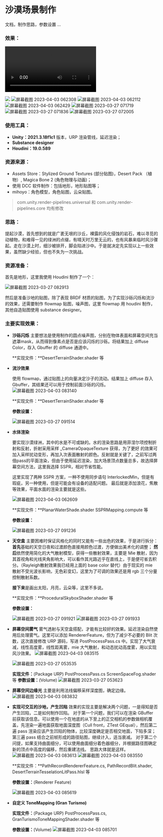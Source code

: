 # 沙漠场景制作

文档，制作思路，参数设置 ...

### 效果：

<video src="./README_assets/video.mp4"></video>

<img src="README_assets/屏幕截图 2023-04-03 062609.png" />

<img src="./README_assets/屏幕截图 2023-04-03 062308.png" alt="屏幕截图 2023-04-03 062308" />

<img src="./README_assets/屏幕截图 2023-04-03 062112.png" alt="屏幕截图 2023-04-03 062112" />

<img src="./README_assets/屏幕截图 2023-04-03 062429.png" alt="屏幕截图 2023-04-03 062429" />

<img src="./README_assets/屏幕截图 2023-03-27 071719.png" alt="屏幕截图 2023-03-27 071719" />

<img src="./README_assets/屏幕截图 2023-03-27 071836.png" alt="屏幕截图 2023-03-27 071836" />

<img src="./README_assets/屏幕截图 2023-03-27 072005.png" alt="屏幕截图 2023-03-27 072005" />



### 使用工具：

- **Unity：2021.3.18f1c1** 版本，URP 渲染管线，延迟渲染；
- **Substance designer** 
- **Houdini：19.0.589**

### 资源来源：

- Assets Store：Stylized Ground Textures (部分贴图)，Desert Pack （植物）,
                            Magica Bone 2 (角色物理与动画)；
- 使用 DCC 软件制作：包括地形，地形贴图等；
- mihoyo：角色模型，角色贴图，云朵贴图。

> com.unity.render-pipelines.universal 和 com.unity.render-pipelines.core 均有修改

### 思路：

提起沙漠，首先想到的就是广袤无垠的沙丘，裸露的风化侵蚀的岩石，难以寻觅的动植物，和难得一见的绿洲的点缀，有晴天时万里无云的，也有风暴来临时风沙骤起。走在沙漠上时，细沙被排开，脚会陷进沙中。于是就决定先实现以上一些效果，虽然缺少经验，但也不失为一次挑战。

### 资源准备：

首先是地形，这里我使用 Houdini 制作了一个：

<img src="./README_assets/屏幕截图 2023-03-27 082913.png" alt="屏幕截图 2023-03-27 082913" />

然后是准备沙地的贴图，除了表现 BRDF 材质的贴图，为了实现沙砾闪烁和流沙的效果，还需要制作 flowmap 贴图，噪声图，这里  flowmap 用 houdini 制作，其他自造贴图使用 substance designer。



### 主要实现效果：

- **沙砾闪烁**
  主要想法是使用制作的圆点噪声图，分别在物体表面和屏幕空间充当遮罩mask，从而得到像素点是否是应该闪烁的沙砾。将结果加上 diffuse Color，存入 Gbuffer 的 diffuse 通道中。
  
  **实现文件：**DesertTerrainShader.shader 等
  
- **流沙效果**
  
  使用 flowmap，通过贴图上的向量决定沙子的流动。结果加上 diffuse 存入 Gbuffer，其结果还可以用于控制前面沙砾的闪烁。
  <img src="./README_assets/屏幕截图 2023-04-03 083140.png" alt="屏幕截图 2023-04-03 083140" />
  
  **实现文件：**DesertTerrainShader.shader 等
  
  **参数设置：**

  <img src="./README_assets/屏幕截图 2023-03-27 091514.png" alt="屏幕截图 2023-03-27 091514" />

  
  
- **水体渲染**
  
  要实现沙漠绿洲，其中的水是不可或缺的。水的渲染思路是用菲涅尔项控制折射和反射，折射采用采样 _CameraOpaqueTexture 获得，为了更好 的效果可加入采样扰动变形，再加入次表面散射的颜色。反射就是关键了，之前写过两倍pass的平面渲染，但由于使用延迟渲染，加大场景顶点数量总多，故选择屏幕空间方法，这里我选择 SSPR，相对节省性能。
  
  
  这里实现了两种 SSPR 方案，一种不使用同步语句 InterlockedMin，但是有瑕疵，另一种使用，但是可能会有设备的适配问题。
  最后就是添加浪花，焦散等效果，平面水面的渲染主要就是这些。
  
  <img src="./README_assets/屏幕截图 2023-04-03 062609-1680482030920-9.png" alt="屏幕截图 2023-04-03 062609" />
  
  **实现文件：**PlanarWaterShade.shader  SSPRMapping.compute  等
  
  
  **参数设置：**
  
  <img src="./README_assets/屏幕截图 2023-03-27 091236.png" alt="屏幕截图 2023-03-27 091236" />
  
  
  
- **天空盒**
  主要困难时保证风格化的同时又能有一些出色的效果，于是进行拆分：
  **首先**基础的天空日夜和过渡颜色直接用颜色过渡，方便做出美术化的调整；
  **然后**依然使用简化的大气散射模型，获得一些散射效果，主要是 Mie 散射，因为其首视角和光线夹角影响大，可以看作其光路近乎在直线上，于是便可省去积分。（Rayleigh散射效果我已经用上面的 base color 替代）由于现实的 mie 散射不受光波长影响，无色彩变幻，这里为了可调的效果还是用 rgb 三个分量控制散射系数。
  
  **接下来**是画出太阳，月亮，云朵等，这里不多说。
  
  **实现文件：**ProceduralSkyboxShader.shader  等
  
  **参数设置：**
  
  <img src="./README_assets/屏幕截图 2023-03-27 091921.png" alt="屏幕截图 2023-03-27 091921" />
  
  <img src="./README_assets/屏幕截图 2023-03-27 091933.png" alt="屏幕截图 2023-03-27 091933" />
  
- **屏幕空间雾气**
  雾气透射与天空盒搭配，才能有比较好的效果。延迟渲染自然使用后处理雾气。这里可以添加 RendererFeature，但为了减少不必要的 Blit 次数，这次直接修改 URP 源码，写进 PostProcessPass.cs 中。实现了大气衰减，线性高度雾，线性距离雾，mie 大气散射，和动态扰动高度雾，用以实现风沙效果。
  <img src="./README_assets/屏幕截图 2023-04-03 083515.png" alt="屏幕截图 2023-04-03 083515" />
  
  <img src="./README_assets/屏幕截图 2023-03-27 053535.png" alt="屏幕截图 2023-03-27 053535" />
  
  **实现文件：**(Package URP) PostProcessPass.cs ScreenSpaceFog.shader 等
  **参数设置：**(Volume)
  <img src="./README_assets/屏幕截图 2023-03-27 053623.png" alt="屏幕截图 2023-03-27 053623" />
  
- **屏幕空间边缘光**
  主要是利用法线偏移采样深度图，确定边缘。
  <img src="./README_assets/屏幕截图 2023-04-03 083832.png" alt="屏幕截图 2023-04-03 083832" />
  
- **实现可交互的沙地，产生凹陷**
  效果的实现主要是解决两个问题，一是得知是否产生凹陷，二是如何制作凹陷。
  对于第一个问题，我们可以在渲染 GBuffer 前获取该信息。可以使用一个在地底的从下至上的正交相机的参数做相机覆盖，先渲染一遍地面获取地面深度图（Cull front，ZTest GEqual），然后第二遍 pass 渲染应该产生凹陷的物体，比较深度确定是否相交地面，下陷多深；第三遍 pass 结合之前帧形成的路径贴图，继续计入，适当衰减。
  对于第二个问提，如果支持曲面细分，可以使用曲面细分着色器细分，并根据路径图确定新的顶点中高度的偏移，然后重建法线。
  思路大体就是这样。
  <img src="./README_assets/屏幕截图 2023-04-03 083613.png" alt="屏幕截图 2023-04-03 083613" />
  <img src="./README_assets/屏幕截图 2023-04-03 083550.png" alt="屏幕截图 2023-04-03 083550" />
  
  **实现文件：**PathRecordRendererFeature.cs,  PathRecordBlit.shader, DesertTerrainTesselationLitPass.hlsl 等
  
  **参数设置：**(Renderer Feature)
  
  <img src="./README_assets/屏幕截图 2023-04-03 085619.png" alt="屏幕截图 2023-04-03 085619" />
  
- **自定义 ToneMapping (Gran Turismo)**
  
  **实现文件：**(Package URP) 
  PostProcessPass.cs, GranTurismoToneMappingShader.shader 等
  
  **参数设置：**(Volume)
  <img src="./README_assets/屏幕截图 2023-04-03 085701.png" alt="屏幕截图 2023-04-03 085701" />

